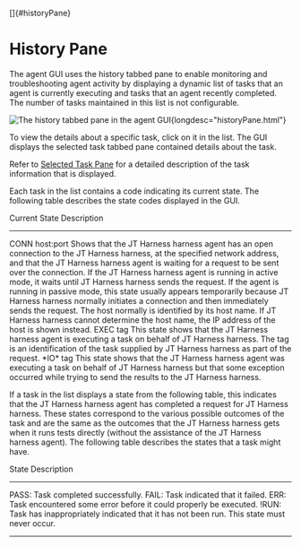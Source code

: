 
[]{#historyPane}

# History Pane

The agent GUI uses the history tabbed pane to enable monitoring and troubleshooting agent activity
by displaying a dynamic list of tasks that an agent is currently executing and tasks that an agent
recently completed. The number of tasks maintained in this list is not configurable.

![The history tabbed pane in the agent
GUI](../../images/agentGUIhistory.gif){longdesc="historyPane.html"}

To view the details about a specific task, click on it in the list. The GUI displays the selected
task tabbed pane contained details about the task.

Refer to [Selected Task Pane](taskPane.html) for a detailed description of the task information that
is displayed.

Each task in the list contains a code indicating its current state. The following table describes
the state codes displayed in the GUI.

  Current State    Description
  ---------------- ------------------------------------------------------------------------------------------------------------------------------------------------------------------------------------------------------------------------------------------------------------------------------------------------------------------------------------------------------------------------------------------------------------------------------------------------------------------------------------------------------------------------------------------------------------------------------------------------------------------------------------------------------------------------------------
  CONN host:port   Shows that the JT Harness harness agent has an open connection to the JT Harness harness, at the specified network address, and that the JT Harness harness agent is waiting for a request to be sent over the connection. If the JT Harness harness agent is running in active mode, it waits until JT Harness harness sends the request. If the agent is running in passive mode, this state usually appears temporarily because JT Harness harness normally initiates a connection and then immediately sends the request. The host normally is identified by its host name. If JT Harness harness cannot determine the host name, the IP address of the host is shown instead.
  EXEC tag         This state shows that the JT Harness harness agent is executing a task on behalf of JT Harness harness. The tag is an identification of the task supplied by JT Harness harness as part of the request.
  \*IO\* tag       This state shows that the JT Harness harness agent was executing a task on behalf of JT Harness harness but that some exception occurred while trying to send the results to the JT Harness harness.

If a task in the list displays a state from the following table, this indicates that the JT Harness
harness agent has completed a request for JT Harness harness. These states correspond to the various
possible outcomes of the task and are the same as the outcomes that the JT Harness harness gets when
it runs tests directly (without the assistance of the JT Harness harness agent). The following table
describes the states that a task might have.

  State   Description
  ------- -------------------------------------------------------------------------------------------
  PASS:   Task completed successfully.
  FAIL:   Task indicated that it failed.
  ERR:    Task encountered some error before it could properly be executed.
  !RUN:   Task has inappropriately indicated that it has not been run. This state must never occur.

----------------------------------------------------------------------------------------------------


